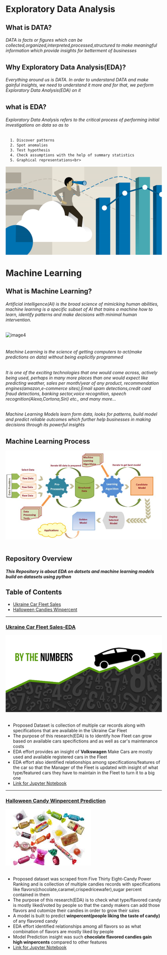 # Exploratory Data Analysis <br>
## What is DATA?
###### DATA is facts or figures which can be collected,organized,interpreted,processed,structured to make meaningful information which provide insights for betterment of businesses<br>
## Why Exploratory Data Analysis(EDA)?
###### Everything around us is DATA. In order to understand DATA and make gainful insights, we need to understand it more and for that, we perform Exploratory Data Analysis(EDA) on it<br>
## what is EDA?
###### Exploratory Data Analysis refers to the critical process of performing initial investigations on data so as to 
      1. Discover patterns
      2. Spot anomalies
      3. Test hypothesis 
      4. Check assumptions with the help of summary statistics 
      5. Graphical representations<br>
![image1](/images/EDA.png)
# Machine Learning<br>
## What is Machine Learning?
###### Artificial intelligence(AI) is the broad science of mimicking human abilities, machine learning is a specific subset of AI that trains a machine how to learn, identify patterns and make decisions with minimal human intervention.<br>
![image4](/images/machineLearning)<br><br>
###### Machine Learning is the science of getting computers to act(make predictions on data) without being explicitly programmed
###### It is one of the exciting technologies that one would come across, actively being used, perhaps in many more places than one would expect like predicting weather, sales per month/year of any product, recommendation engines(amazon,e-commerce sites),Email spam detections,credit card fraud detections, banking sector,voice recognition, speech recognition(Alexa,Cortona,Siri) etc., and many more...<br>
###### Machine Learning Models learn form data, looks for patterns, build model and predict reliable outcomes which further help businesses in making decisions through its powerful insights<br>
## Machine Learning Process
![image5](/images/machinelearningprocess.png)<br><br>
## Repository Overview
##### This Repository is about EDA on datsets and machine learning models build on datasets using python<br>
## Table of Contents
* [Ukraine Car Fleet Sales](#section1)<br>
* [Halloween Candies Winpercent](#section2)<br>
________________________________________________________________________________________________________________________________________

<a id="section1"></a>
### [Ukraine Car Fleet Sales-EDA](./UkraineCarFleetSales)
![image2](/images/carsales.png)<br><br>
   - Proposed Dataset is collection  of multiple car records along with specifications that are available in the Ukraine Car Fleet
   - The purpose of this research(EDA) is to identify how Fleet can grow based on available cars specifictions and as well as car's
     maintenance costs 
   - EDA effort provides an insight of __Volkswagen__ Make Cars are mostly used and available registered cars in the Fleet 
   - EDA effort also identified relationships among specifications/features of the car so that the Manager of the Fleet is updated
     with insight of what type/featured cars they have to maintain in the Fleet to turn it to a big one 
   - [Link for Jupyter Notebook](./UkraineCarFleetSales/CarSalesProject.ipynb)
________________________________________________________________________________________________________________________________________

<a id="section2"></a>
### [Halloween Candy Winpercent Prediction](./HalloweenCandyWinpercent)
![image3](/images/c1.png)<br><br>
   - Proposed dataset was scraped from Five Thirty Eight-Candy Power Ranking and is collection of multiple candies records with
     specifications like flavors(chocolate,caramel,crispedricewafer),sugar percent contained in them
   - The purpose of this research(EDA) is to check what type/flavored candy is mostly liked/voted by people so that the candy makers
      can add those flavors and cutomize their candies in order to grow their sales
   - A model is built to predict __winpercent(people liking the taste of candy)__ of any flavored candy
   - EDA effort identified relationships among all flavors so as what combination of flavors are mostly liked by people
   - Model Prediction insight was such __chocolate flavored candies gain high winpercents__ compared to other features
   - [Link for Jupyter Notebook](./HalloweenCandyWinpercent/Candywinpercent.ipynb)
